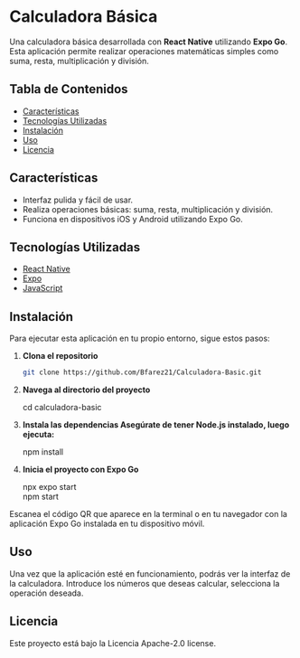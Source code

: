 # Calculadora Básica  

Una calculadora básica desarrollada con **React Native** utilizando **Expo Go**. Esta aplicación permite realizar operaciones matemáticas simples como suma, resta, multiplicación y división.  

## Tabla de Contenidos  

- [Características](#características)  
- [Tecnologías Utilizadas](#tecnologías-utilizadas)  
- [Instalación](#instalación)  
- [Uso](#uso)   
- [Licencia](#licencia)  

## Características  

- Interfaz pulida y fácil de usar.  
- Realiza operaciones básicas: suma, resta, multiplicación y división.  
- Funciona en dispositivos iOS y Android utilizando Expo Go.  

## Tecnologías Utilizadas  

- [React Native](https://reactnative.dev/)  
- [Expo](https://expo.dev/)  
- [JavaScript](https://www.javascript.com/)  

## Instalación  

Para ejecutar esta aplicación en tu propio entorno, sigue estos pasos:  

1. **Clona el repositorio**  
   ```bash  
   git clone https://github.com/Bfarez21/Calculadora-Basic.git  

2. **Navega al directorio del proyecto**

    cd calculadora-basic  

3. **Instala las dependencias Asegúrate de tener Node.js instalado, luego ejecuta:**

    npm install

4. **Inicia el proyecto con Expo Go**

    npx expo start  
    npm start

Escanea el código QR que aparece en la terminal o en tu navegador con la aplicación Expo Go instalada en tu dispositivo móvil.

## Uso
Una vez que la aplicación esté en funcionamiento, podrás ver la interfaz de la calculadora. Introduce los números que deseas calcular, selecciona la operación deseada.

## Licencia
Este proyecto está bajo la Licencia Apache-2.0 license. 